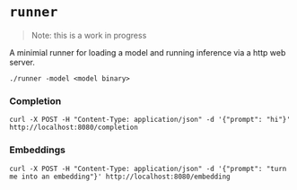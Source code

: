 # `runner`

> Note: this is a work in progress

A minimial runner for loading a model and running inference via a http web server.

```shell
./runner -model <model binary>
```

### Completion

```shell
curl -X POST -H "Content-Type: application/json" -d '{"prompt": "hi"}' http://localhost:8080/completion
```

### Embeddings

```shell
curl -X POST -H "Content-Type: application/json" -d '{"prompt": "turn me into an embedding"}' http://localhost:8080/embedding
```
